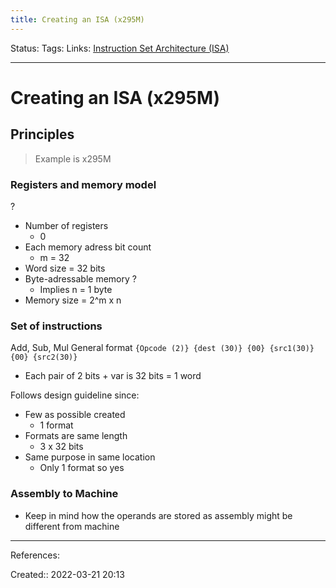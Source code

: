 ```yaml
---
title: Creating an ISA (x295M)
---
```

Status: 
Tags: 
Links: [Instruction Set Architecture (ISA)](out/instruction-set-architecture-isa.md)
___

# Creating an ISA (x295M)
## Principles
> Example is x295M

### Registers and memory model
?
- Number of registers
	- 0
- Each memory adress bit count
	- m = 32
- Word size = 32 bits
- Byte-adressable memory ?
	- Implies n = 1 byte
- Memory size = 2^m x n

### Set of instructions
Add, Sub, Mul
General format
`{Opcode (2)} {dest (30)} {00} {src1(30)} {00} {src2(30)}`
- Each pair of 2 bits + var is 32 bits = 1 word

Follows design guideline since:
- Few as possible created
	- 1 format
- Formats are same length
	- 3 x 32 bits
- Same purpose in same location
	- Only 1 format so yes

### Assembly to Machine
- Keep in mind how the operands are stored as assembly might be different from machine
___
References:

Created:: 2022-03-21 20:13
